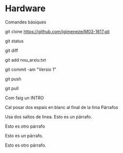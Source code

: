 # Hardware

Comandes bàsiques

git clone https://github.com/jgimeneze/M03-1617.git

git status

git diff

git add nou_arxiu.txt

git commit -am "Versio 1"

git push

git pull

Com faig un INTRO

Cal posar dos espais en blanc al final de la línia
Párrafos




Usa dos saltos de linea.
Esto es un párrafo.


Esto es otro párrafo


Esto es un párrafo.


Esto es otro párrafo.

